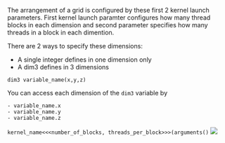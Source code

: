 The arrangement of a grid is configured by these first 2 kernel launch parameters. First kernel launch paramter configures how many thread blocks in each dimension and second parameter specifies how many threads in a block in each dimention. 

There are 2 ways to specify these dimensions:
- A single integer defines in one dimension only
- A dim3 defines in 3 dimensions


```dim3 variable_name(x,y,z)```

You can access each dimension of the ```dim3``` variable by 
```
- variable_name.x
- variable_name.y
- variable_name.z
```

```kernel_name<<<number_of_blocks, threads_per_block>>>(arguments()```
![](../pics/threads.jfif)
